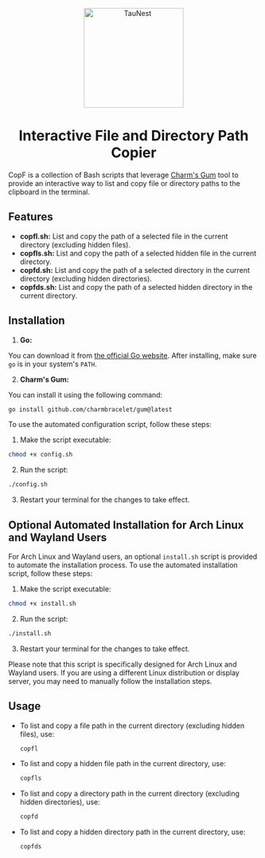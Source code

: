 <p align="center">
    <img src="https://github.com/AlexandrosLiaskos/CopF/assets/128935863/aebfd2a8-cc4d-45e5-9e71-ec28e6166b44" alt="TauNest" width="200"/>
</p>
<h1 align="center">
    Interactive File and Directory Path Copier
</h1>

CopF is a collection of Bash scripts that leverage [Charm's Gum](https://github.com/charmbracelet/gum) tool to provide an interactive way to list and copy file or directory paths to the clipboard in the terminal.

## Features

- **copfl.sh:** List and copy the path of a selected file in the current directory (excluding hidden files).
- **copfls.sh:** List and copy the path of a selected hidden file in the current directory.
- **copfd.sh:** List and copy the path of a selected directory in the current directory (excluding hidden directories).
- **copfds.sh:** List and copy the path of a selected hidden directory in the current directory.

## Installation

1. **Go:** 

You can download it from [the official Go website](https://golang.org/dl/). After installing, make sure `go` is in your system's `PATH`.
  
2. **Charm's Gum:** 

You can install it using the following command:

  ```bash
  go install github.com/charmbracelet/gum@latest
  ```

To use the automated configuration script, follow these steps:

1. Make the script executable:

  ```bash
  chmod +x config.sh
  ```

2. Run the script:
  ```bash
  ./config.sh
  ```

3. Restart your terminal for the changes to take effect.

## Optional Automated Installation for Arch Linux and Wayland Users

For Arch Linux and Wayland users, an optional `install.sh` script is provided to automate the installation process.
To use the automated installation script, follow these steps:

1. Make the script executable:

  ```bash
  chmod +x install.sh
  ```

2. Run the script:
  ```bash
  ./install.sh
  ```

3. Restart your terminal for the changes to take effect.

Please note that this script is specifically designed for Arch Linux and Wayland users. If you are using a different Linux distribution or display server, you may need to manually follow the installation steps.
  
## Usage

- To list and copy a file path in the current directory (excluding hidden files), use:
  ```bash
  copfl
  ```

- To list and copy a hidden file path in the current directory, use:
  ```bash
  copfls
  ```

- To list and copy a directory path in the current directory (excluding hidden directories), use:
  ```bash
  copfd
  ```

- To list and copy a hidden directory path in the current directory, use:
  ```bash
  copfds
  ```

